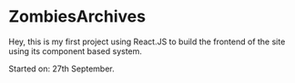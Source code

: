 # ZombiesArchives

Hey, this is my first project using React.JS to build the frontend of the site using its component based system.

Started on: 27th September.
